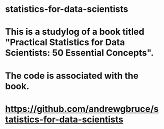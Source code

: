# statistics-for-data-scientists
# This is a studylog of a book titled "Practical Statistics for Data Scientists: 50 Essential Concepts".
# The code is associated with the book.
# https://github.com/andrewgbruce/statistics-for-data-scientists
